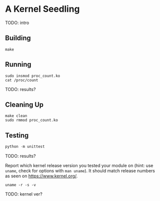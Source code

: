 # A Kernel Seedling
TODO: intro

## Building
```shell
make
```

## Running
```shell
sudo insmod proc_count.ko
cat /proc/count
```
TODO: results?

## Cleaning Up
```shell
make clean
sudo rmmod proc_count.ko
```

## Testing
```python
python -m unittest
```
TODO: results?

Report which kernel release version you tested your module on
(hint: use `uname`, check for options with `man uname`).
It should match release numbers as seen on https://www.kernel.org/.

```shell
uname -r -s -v
```
TODO: kernel ver?